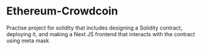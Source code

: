 # Ethereum-Crowdcoin
Practise project for solidity that includes designing a Solidity contract, deploying it, and making a Next JS frontend that interacts with the contract using meta mask
